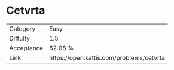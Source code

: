 # Cetvrta

<table>
    <tr>
        <td>Category</td>
        <td>Easy</td>
    </tr>
    <tr>
        <td>Diffulty</td>
        <td>1.5</td>
    </tr>
    <tr>
        <td>Acceptance</td>
        <td>62.08 %</td>
    </tr>
    <tr>
        <td>Link</td>
        <td>https://open.kattis.com/problems/cetvrta</td>
    </tr>
</table>